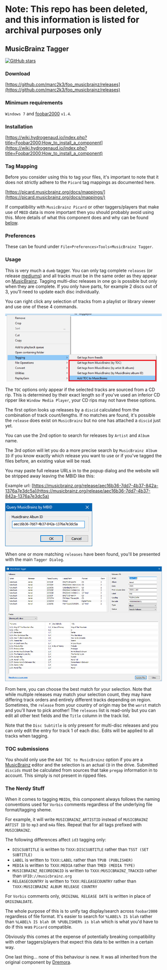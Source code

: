 # Note: This repo has been deleted, and this information is listed for archival purposes only

## MusicBrainz Tagger

[![GitHub stars](https://img.shields.io/github/stars/marc2k3/foo_musicbrainz?style=social)](https://github.com/marc2k3/foo_musicbrainz)

### Download

[https://github.com/marc2k3/foo_musicbrainz/releases](https://github.com/marc2k3/foo_musicbrainz/releases)

### Minimum requirements

`Windows 7` and [foobar2000](https://foobar2000.org) `v1.4`.

### Installation

[https://wiki.hydrogenaud.io/index.php?title=Foobar2000:How_to_install_a_component](https://wiki.hydrogenaud.io/index.php?title=Foobar2000:How_to_install_a_component)

### Tag Mapping

Before you consider using this to tag your files, it's important to note that it does not strictly adhere to the `Picard` tag mappings as documented here. 

[https://picard.musicbrainz.org/docs/mappings/](https://picard.musicbrainz.org/docs/mappings/)

If compatibility with `MusicBrainz Picard` or other taggers/players that make use of `MBID` data is more important then you should probably avoid using this. More details of what this component does and why can be found [below](#the-nerdy-stuff).

### Preferences

These can be found under `File>Preferences>Tools>MusicBrainz Tagger`.

### Usage

This is very much a `dumb` tagger. You can only tag complete `releases` (or release [mediums](https://musicbrainz.org/doc/Medium)) and all tracks must be in the same order as they appear on [MusicBrainz](https://musicbrainz.org). Tagging multi-disc releases in one go is possible but only when they are complete. If you only have parts, for example 2 discs out of 3, you'll need to update each disc individually.

You can right click any selection of tracks from a playlist or library viewer and use one of these 4 commands.

![musicbrainz_context](images/musicbrainz_context.png)

The `TOC` options only appear if the selected tracks are sourced from a CD rip. This is determined by their exact length so if you've used an inferior CD ripper like `Window Media Player`, your CD rips may not have these options.

The first option looks up releases by a `discid` calculated from the combination of track count/lengths. If no matches are found, it's possible the `release` does exist on `MusicBrainz` but no one has attached a `discid` just yet.

You can use the 2nd option to search for releases by `Artist` and `Album` name.

The 3rd option will let you do a more precise search by `MusicBrainz Album ID` if you know exactly which release you want to use or if you've tagged the files before, an existing value will be read.

You may paste full release URLs in to the popup dialog and the website will be stripped away leaving the MBID like this:

Example url: [https://musicbrainz.org/release/aec16b36-7dd7-4b37-842a-1376a7e3dc5a](https://musicbrainz.org/release/aec16b36-7dd7-4b37-842a-1376a7e3dc5a)

![mbid](images/mbid.png)

When one or more matching `releases` have been found, you'll be presented with the main `Tagger Dialog`.

![tagger](images/tagger.png)

From here, you can choose the best match for your selection. Note that while multiple releases may match your selection count, they may have differing track orders and entirely different tracks depending on region. Sometimes, the `release` from your country of origin may be the `worst` match and you'll have to pick another! The `releases` list is read-only but you can edit all other text fields and the `Title` column in the track list.

Note that the `Disc Subtitle` is only present for multi-disc releases and you can only edit the entry for track 1 of each disc. Edits will be applied to all tracks when tagging.

### TOC submissions

You should only use the `Add TOC to MusicBrainz` option if you are a [MusicBrainz](https://musicbrainz.org) editor and the selection is an actual `CD` in the drive. Submitted `discids` must be calculated from sources that take `pregap` information in to account. This simply is not present in ripped files.

### The Nerdy Stuff

When it comes to tagging `MBID`s, this component always follows the naming conventions used for `Vorbis` comments regardless of the underlying file format/tagging sheme.

For example, it will write `MUSICBRAINZ_ARTISTID` instead of `MUSICBRAINZ ARTIST ID` to `mp3` and `m4a` files. Repeat that for all tags prefixed with `MUSICBRAINZ`.

The following differences affect `id3` tagging only:

- `DISCSUBTITLE` is written to `TXXX:DISCSUBTITLE` rather than `TSST (SET SUBTITLE)`
- `LABEL` is written to `TXXX:LABEL` rather than `TPUB (PUBLISHER)`
- `MEDIA` is written to `TXXX:MEDIA` rather than `TMED (MEDIA TYPE)`
- `MUSICBRAINZ_RECORDINGID` is written to `TXXX:MUSICBRAINZ_TRACKID` rather than `UFID://musicbrainz.org ` 
- `RELEASECOUNTRY` is written to `TXXX:RELEASECOUNTRY` rather than `TXXX:MUSICBRAINZ ALBUM RELEASE COUNTRY`

For `Vorbis` comments only, `ORIGINAL RELEASE DATE` is written in place of `ORIGINALDATE`.

The whole purpose of this is to unify tag display/search across `foobar2000` regardless of file format. It's easier to search for `%LABEL% IS blah` rather than `%LABEL% IS blah OR %PUBLISHER% is blah` which is what you'd have to do if this was `Picard` compatible.

Obviously this comes at the expense of potentially breaking compatibility with other taggers/players that expect this data to be written in a certain way.

One last thing... none of this behaviour is new. It was all inherited from the original component by [Dremora](https://github.com/Dremora).
